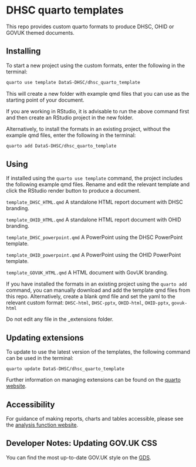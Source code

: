 # DHSC quarto templates

This repo provides custom quarto formats to produce DHSC, OHID or GOVUK themed documents.

## Installing

To start a new project using the custom formats, enter the following in the terminal: 

``` bash
quarto use template DataS-DHSC/dhsc_quarto_template
```
This will create a new folder with example qmd files that you can use as the starting point of your document. 

If you are working in RStudio, it is advisable to run the above command first and then create an RStudio project in the new folder.

Alternatively, to install the formats in an existing project, without the example qmd files, enter the following in the terminal: 

``` bash
quarto add DataS-DHSC/dhsc_quarto_template
```

## Using

If installed using the `quarto use template` command, the project includes the following example qmd files. Rename and edit the relevant template and click the RStudio render button to produce a document. 

`template_DHSC_HTML.qmd` A standalone HTML report document with DHSC branding.

`template_OHID_HTML.qmd` A standalone HTML report document with OHID branding.

`template_DHSC_powerpoint.qmd` A PowerPoint using the DHSC PowerPoint template.

`template_OHID_powerpoint.qmd` A PowerPoint using the OHID PowerPoint template.

`template_GOVUK_HTML.qmd` A HTML document with GovUK branding.

If you have installed the formats in an existing project using the `quarto add` command, you can manually download and add the template qmd files from this repo. Alternatively, create a blank qmd file and set the yaml to the relevant custom format:
`DHSC-html`, `DHSC-pptx`, `OHID-html`, `OHID-pptx`, `govuk-html`

Do not edit any file in the \_extensions folder.


## Updating extensions

To update to use the latest version of the templates, the following command can be used in the terminal:

`quarto update DataS-DHSC/dhsc_quarto_template`

Further information on managing extensions can be found on the [quarto website](https://quarto.org/docs/extensions/managing.html#updating).

## Accessibility

For guidance of making reports, charts and tables accessible, please see the [analysis function website](https://analysisfunction.civilservice.gov.uk/support/communicating-analysis/).

## Developer Notes: Updating GOV.UK CSS
You can find the most up-to-date GOV.UK style on the [GDS](https://design-system.service.gov.uk/).
